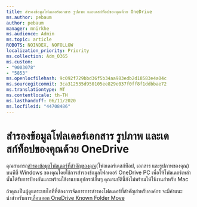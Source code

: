 ```yaml
---
title: สํารองข้อมูลโฟลเดอร์เอกสาร รูปภาพ และเดสก์ท็อปของคุณด้วย OneDrive
ms.author: pebaum
author: pebaum
manager: mnirkhe
ms.audience: Admin
ms.topic: article
ROBOTS: NOINDEX, NOFOLLOW
localization_priority: Priority
ms.collection: Adm_O365
ms.custom:
- "9003078"
- "5853"
ms.openlocfilehash: 9c092f729bbd36f5b34aa983edb2d18583e4a04c
ms.sourcegitcommit: 3ca312535d950105ee829e037f0ff8f1ddbbae72
ms.translationtype: MT
ms.contentlocale: th-TH
ms.lasthandoff: 06/11/2020
ms.locfileid: "44708486"
---
```

# <a name="back-up-your-documents-pictures-and-desktop-folders-with-onedrive"></a>สํารองข้อมูลโฟลเดอร์เอกสาร รูปภาพ และเดสก์ท็อปของคุณด้วย OneDrive

คุณสามารถ[สํารองข้อมูลโฟลเดอร์ที่สําคัญของคุณ](https://support.office.com/article/d61a7930-a6fb-4b95-b28a-6552e77c3057)(โฟลเดอร์เดสก์ท็อป, เอกสาร และรูปภาพของคุณ) บนพีซี Windows ของคุณโดยใช้การสํารองข้อมูลโฟลเดอร์ OneDrive PC เพื่อให้โฟลเดอร์เหล่านั้นได้รับการป้องกันและพร้อมใช้งานบนอุปกรณ์อื่นๆ คุณสมบัตินี้ยังไม่พร้อมให้ใช้งานสําหรับ Mac  

ถ้าคุณเป็นผู้ดูแลระบบไอทีที่ต้องการจัดการการสํารองโฟลเดอร์ที่สําคัญสําหรับองค์กร จะมีคําแนะนําสําหรับการ[เลื่อนออก OneDrive Known Folder Move](https://docs.microsoft.com/onedrive/redirect-known-folders)
